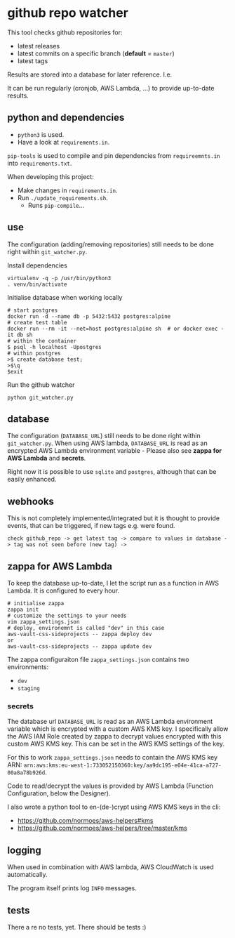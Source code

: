 # github repo watcher

This tool checks github repositories for:
* latest releases
* latest commits on a specific branch (**default** = `master`)
* latest tags

Results are stored into a database for later reference. I.e.

It can be run regularly (cronjob, AWS Lambda, ...) to provide up-to-date results.

## python and dependencies

* `python3` is used.
* Have a look at `requirements.in`.

`pip-tools` is used to compile and pin dependencies from `requireemnts.in` into `requirements.txt`.

When developing this project:
* Make changes in `requirements.in`.
* Run `./update_requirements.sh`.
  - Runs `pip-compile`...

## use

The configuration (adding/removing repositories) still needs to be done right within `git_watcher.py`.

Install dependencies
```
virtualenv -q -p /usr/bin/python3
. venv/bin/activate
```

Initialise database when working locally
```
# start postgres
docker run -d --name db -p 5432:5432 postgres:alpine
# create test table
docker run --rm -it --net=host postgres:alpine sh  # or docker exec -it db sh
# within the container
$ psql -h localhost -Upostgres
# within postgres
>$ create database test;
>$\q
$exit
```

Run the github watcher
```
python git_watcher.py
```

## database

The configuration (`DATABASE_URL`) still needs to be done right within `git_watcher.py`.
When using AWS lambda, `DATABASE_URL` is read as an encrypted AWS Lambda environment variable - Please also see **zappa for AWS Lambda** and **secrets**.

Right now it is possible to use `sqlite` and `postgres`, although that can be easily enhanced.

## webhooks

This is not completely implemented/integrated but it is thought to provide events, that can be triggered, if new tags e.g. were found.

`check github_repo -> get latest tag -> compare to values in database -> tag was not seen before (new tag) -> `

## zappa for AWS Lambda

To keep the database up-to-date, I let the script run as a function in AWS Lambda.
It is configured to every hour.

```
# initialise zappa
zappa init
# customize the settings to your needs
vim zappa_settings.json
# deploy, environemnt is called "dev" in this case
aws-vault-css-sideprojects -- zappa deploy dev
or
aws-vault-css-sideprojects -- zappa update dev
```

The zappa configuraiton file `zappa_settings.json` contains two environments:
* `dev`
* `staging`

### secrets

The database url `DATABASE_URL` is read as an AWS Lambda environment variable which is encrypted with a custom AWS KMS key.
I specifically allow the AWS IAM Role created by zappa to decrypt values encrypted with this custom AWS KMS key.
This can be set in the AWS KMS settings of the key.

For this to work `zappa_settings.json` needs to contain the AWS KMS key ARN: `arn:aws:kms:eu-west-1:733052150360:key/aa9dc195-e04e-41ca-a727-00a8a78b926d`.

Code to read/decrypt the values is provided by AWS Lambda (Function Configuration, below the Designer).

I also wrote a python tool to en-(de-)crypt using AWS KMS keys in the cli:
* https://github.com/normoes/aws-helpers#kms
* https://github.com/normoes/aws-helpers/tree/master/kms


## logging

When used in combination with AWS lambda, AWS CloudWatch is used automatically.

The program itself prints log `INFO` messages.

## tests

There a re no tests, yet. There should be tests :)
